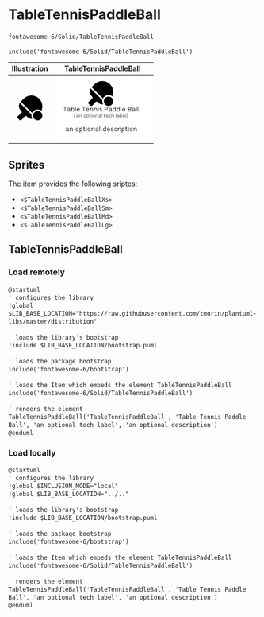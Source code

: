 # TableTennisPaddleBall


```text
fontawesome-6/Solid/TableTennisPaddleBall
```

```text
include('fontawesome-6/Solid/TableTennisPaddleBall')
```



| Illustration | TableTennisPaddleBall |
| :---: | :---: |
| ![illustration for Illustration](../../fontawesome-6/Solid/TableTennisPaddleBall.png) | ![illustration for TableTennisPaddleBall](../../fontawesome-6/Solid/TableTennisPaddleBall.Local.png) |



## Sprites
The item provides the following sriptes:

- `<$TableTennisPaddleBallXs>`
- `<$TableTennisPaddleBallSm>`
- `<$TableTennisPaddleBallMd>`
- `<$TableTennisPaddleBallLg>`





## TableTennisPaddleBall

### Load remotely
```plantuml
@startuml
' configures the library
!global $LIB_BASE_LOCATION="https://raw.githubusercontent.com/tmorin/plantuml-libs/master/distribution"

' loads the library's bootstrap
!include $LIB_BASE_LOCATION/bootstrap.puml

' loads the package bootstrap
include('fontawesome-6/bootstrap')

' loads the Item which embeds the element TableTennisPaddleBall
include('fontawesome-6/Solid/TableTennisPaddleBall')

' renders the element
TableTennisPaddleBall('TableTennisPaddleBall', 'Table Tennis Paddle Ball', 'an optional tech label', 'an optional description')
@enduml
```

### Load locally
```plantuml
@startuml
' configures the library
!global $INCLUSION_MODE="local"
!global $LIB_BASE_LOCATION="../.."

' loads the library's bootstrap
!include $LIB_BASE_LOCATION/bootstrap.puml

' loads the package bootstrap
include('fontawesome-6/bootstrap')

' loads the Item which embeds the element TableTennisPaddleBall
include('fontawesome-6/Solid/TableTennisPaddleBall')

' renders the element
TableTennisPaddleBall('TableTennisPaddleBall', 'Table Tennis Paddle Ball', 'an optional tech label', 'an optional description')
@enduml
```

